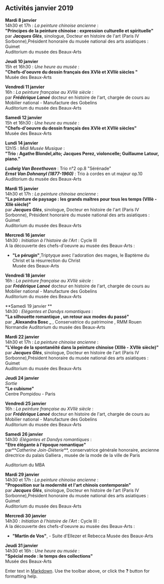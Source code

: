 ## Activités janvier 2019  

**Mardi 8 janvier**  
14h30 et 17h : _La peinture chinoise ancienne_ :  
**"Principes de la peinture chinoise : expression culturelle et spirituelle"**  
par **_Jacques Glès_**, sinologue, Docteur en histoire de l'art (Paris IV Sorbonne),Président honoraire du musée national des arts asiatiques : Guimet  
Auditorium du musée des Beaux-Arts

 **Jeudi 10 janvier**  
15h et 16h30 : _Une heure au musée_ :  
**"Chefs-d'oeuvre du dessin français des XVIè et XVIIè siècles "**  
Musée des Beaux-Arts   

**Vendredi 11 janvier**  
16h  : _La peinture française au XVIIè siècle_ :  
  par **_Frédérique Lanoé_** docteur en histoire de l'art, chargée de cours au Mobilier national - Manufacture des Gobelins  
Auditorium du musée des Beaux-Arts  

**Samedi 12 janvier**  
15h et 16h30 : _Une heure au musée_ :  
**"Chefs-d'oeuvre du dessin français des XVIè et XVIIè siècles"**  
Musée des Beaux-Arts   

**Lundi 14 janvier**  
12h15 : _Midi Musée Musique_ :  
**"Trio :  Agathe Blondel,alto; Jacques Perez, violoncelle; Guillaume Latour, piano."**  

**_Ludwig Van Beeethoven_** : Trio n°2 op.8 "Sérénade"  
**_Ernst Van Dohnanyl (1877-1960)_** : Trio à cordes en ut majeur op.10  
Auditorium du musée des Beaux-Arts  

**Mardi 15 janvier**  
14h30 et 17h : _La peinture chinoise ancienne_ :  
**"La peinture de paysage : les grands maîtres pour tous les temps (VIIIè - XIIè siècle)"**  
par **_Jacques Glès_**, sinologue, Docteur en histoire de l'art (Paris IV Sorbonne), Président honoraire du musée national des arts asiatiques : Guimet  
Auditorium du musée des Beaux-Arts


**Mercredi 16 janvier**  
14h30  : _Initiation à l'histoire de l'Art_ : Cycle III   
A la découverte des chefs-d'oeuvre au musée des Beaux-Arts :  
- **"Le pérugin"**,Triptyque avec l'adoration des mages, le Baptème du Christ et la résurrection du Christ  
Musée des Beaux-Arts  

**Vendredi 18 janvier**  
16h  : _La peinture française au XVIIè siècle_ :  
  par **_Frédérique Lanoé_** docteur en histoire de l'art, chargée de cours au Mobilier national - Manufacture des Gobelins  
Auditorium du musée des Beaux-Arts 



**Samedi 19 janvier **  
14h30  : _Elégantes et Dandys romantiques_ :  
**"La silhouette romantique , un retour aux modes du passé"**  
par **_Alexandra Bosc _** , Conservatrice du patrimoine , RMM Rouen Normandie
Auditorium du musée des Beaux-Arts 

**Mardi 22 janvier**  
14h30 et 17h : _La peinture chinoise ancienne_ :  
**"L'éloge de la spontanéité dans la peinture chinoise (XIIIè - XVIIè siècle)"**
par **_Jacques Glès_**, sinologue, Docteur en histoire de l'art (Paris IV Sorbonne),Président honoraire du musée national des arts asiatiques : Guimet  
Auditorium du musée des Beaux-Arts  

**Jeudi 24 janvier**  
_Sortie_  
**"Le cubisme"**  
Centre Pompidou - Paris

**Vendredi 25 janvier**  
16h  : _La peinture française au XVIIè siècle_ :  
  par **_Frédérique Lanoé_** docteur en histoire de l'art, chargée de cours au Mobilier national - Manufacture des Gobelins  
Auditorium du musée des Beaux-Arts 


**Samedi 26 janvier**  
14h30 :_Elégantes et Dandys romantiques_ :   
**"Etre élégante à l'époque romantique"**  
par**_Catherine Join-Diéterie_**, conservatrice générale honoraire, ancienne directrice du palais Galliera , musée de la mode de la ville de Paris  

Auditorium du MBA



**Mardi 29 janvier**  
14h30 et 17h : _La peinture chinoise ancienne_ :  
**"Proposition sur la modernité et l'art chinois contemporain"**  
par **_Jacques Glès_**, sinologue, Docteur en histoire de l'art (Paris IV Sorbonne),Président honoraire du musée national des arts asiatiques : Guimet  
Auditorium du musée des Beaux-Arts


**Mercredi 30 janvier**  
14h30  : _Initiation à l'histoire de l'Art_ : Cycle III  :  
A la découverte des chefs-d'oeuvre au musée des Beaux-Arts :  
- **"Martin de Vos"**, - Suite d'Ellezer et Rebecca 
Musée des Beaux-Arts 
   

**Jeudi 31 janvier**  
14h30 et 16h : _Une heure au musée_ :  
**"Spécial mode : le temps des collections"**  
Musée des Beaux-Arts



  





 

  




 










 




Enter text in [Markdown](http://daringfireball.net/projects/markdown/). Use the toolbar above, or click the **?** button for formatting help.
